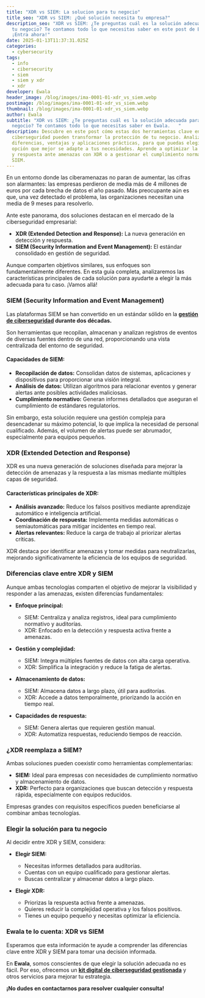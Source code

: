 ```yaml
---
title: "XDR vs SIEM: La solucion para tu negocio"
title_seo: "XDR vs SIEM: ¿Qué solución necesita tu empresa?"
description_seo: "XDR vs SIEM: ¿Te preguntas cuál es la solución adecuada para
  tu negocio? Te contamos todo lo que necesitas saber en este post de Ewala.
  ¡Entra ahora!"
date: 2025-01-13T11:37:31.025Z
categories:
  - cybersecurity
tags:
  - info
  - cibersecurity
  - siem
  - siem y xdr
  - xdr
developer: Ewala
header_image: /blog/images/ima-0001-01-xdr_vs_siem.webp
postimage: /blog/images/ima-0001-01-xdr_vs_siem.webp
thumbnail: /blog/images/ima-0001-01-xdr_vs_siem.webp
author: Ewala
subtitle: "XDR vs SIEM: ¿Te preguntas cuál es la solución adecuada para tu
  negocio? Te contamos todo lo que necesitas saber en Ewala.   "
description: Descubre en este post cómo estas dos herramientas clave en
  ciberseguridad pueden transformar la protección de tu negocio. Analizamos sus
  diferencias, ventajas y aplicaciones prácticas, para que puedas elegir la
  opción que mejor se adapte a tus necesidades. Aprende a optimizar la detección
  y respuesta ante amenazas con XDR o a gestionar el cumplimiento normativo con
  SIEM.
---
```

En un entorno donde las ciberamenazas no paran de aumentar, las cifras son alarmantes: las empresas perdieron de media más de 4 millones de euros por cada brecha de datos el año pasado. Más preocupante aún es que, una vez detectado el problema, las organizaciones necesitan una media de 9 meses para resolverlo.

Ante este panorama, dos soluciones destacan en el mercado de la ciberseguridad empresarial:

- **XDR (Extended Detection and Response):** La nueva generación en detección y respuesta.
- **SIEM (Security Information and Event Management):** El estándar consolidado en gestión de seguridad.

Aunque comparten objetivos similares, sus enfoques son fundamentalmente diferentes. En esta guía completa, analizaremos las características principales de cada solución para ayudarte a elegir la más adecuada para tu caso. ¡Vamos allá!



### **SIEM (Security Information and Event Management)**

Las plataformas SIEM se han convertido en un estándar sólido en la **[gestión de ciberseguridad](https://ewala.es/) durante dos décadas.**

Son herramientas que recopilan, almacenan y analizan registros de eventos de diversas fuentes dentro de una red, proporcionando una vista centralizada del entorno de seguridad.

#### **Capacidades de SIEM:**

- **Recopilación de datos:** Consolidan datos de sistemas, aplicaciones y dispositivos para proporcionar una visión integral.
- **Análisis de datos:** Utilizan algoritmos para relacionar eventos y generar alertas ante posibles actividades maliciosas.
- **Cumplimiento normativo:** Generan informes detallados que aseguran el cumplimiento de estándares regulatorios.

Sin embargo, esta solución requiere una gestión compleja para desencadenar su máximo potencial, lo que implica la necesidad de personal cualificado. Además, el volumen de alertas puede ser abrumador, especialmente para equipos pequeños.


### **XDR (Extended Detection and Response)**

XDR es una nueva generación de soluciones diseñada para mejorar la detección de amenazas y la respuesta a las mismas mediante múltiples capas de seguridad.

#### **Características principales de XDR:**

- **Análisis avanzado:** Reduce los falsos positivos mediante aprendizaje automático e inteligencia artificial.
- **Coordinación de respuesta:** Implementa medidas automáticas o semiautomáticas para mitigar incidentes en tiempo real.
- **Alertas relevantes:** Reduce la carga de trabajo al priorizar alertas críticas.

XDR destaca por identificar amenazas y tomar medidas para neutralizarlas, mejorando significativamente la eficiencia de los equipos de seguridad.


### **Diferencias clave entre XDR y SIEM**

Aunque ambas tecnologías comparten el objetivo de mejorar la visibilidad y responder a las amenazas, existen diferencias fundamentales:

- **Enfoque principal:**
  - SIEM: Centraliza y analiza registros, ideal para cumplimiento normativo y auditorías.
  - XDR: Enfocado en la detección y respuesta activa frente a amenazas.

- **Gestión y complejidad:**
  - SIEM: Integra múltiples fuentes de datos con alta carga operativa.
  - XDR: Simplifica la integración y reduce la fatiga de alertas.

- **Almacenamiento de datos:**
  - SIEM: Almacena datos a largo plazo, útil para auditorías.
  - XDR: Accede a datos temporalmente, priorizando la acción en tiempo real.

- **Capacidades de respuesta:**
  - SIEM: Genera alertas que requieren gestión manual.
  - XDR: Automatiza respuestas, reduciendo tiempos de reacción.


### **¿XDR reemplaza a SIEM?**

Ambas soluciones pueden coexistir como herramientas complementarias:

- **SIEM:** Ideal para empresas con necesidades de cumplimiento normativo y almacenamiento de datos.
- **XDR:** Perfecto para organizaciones que buscan detección y respuesta rápida, especialmente con equipos reducidos.

Empresas grandes con requisitos específicos pueden beneficiarse al combinar ambas tecnologías.


### **Elegir la solución para tu negocio**

Al decidir entre XDR y SIEM, considera:

- **Elegir SIEM:**  
  - Necesitas informes detallados para auditorías.
  - Cuentas con un equipo cualificado para gestionar alertas.
  - Buscas centralizar y almacenar datos a largo plazo.

- **Elegir XDR:**  
  - Priorizas la respuesta activa frente a amenazas.
  - Quieres reducir la complejidad operativa y los falsos positivos.
  - Tienes un equipo pequeño y necesitas optimizar la eficiencia.


### **Ewala te lo cuenta: XDR vs SIEM**

Esperamos que esta información te ayude a comprender las diferencias clave entre XDR y SIEM para tomar una decisión informada. 

En **Ewala**, somos conscientes de que elegir la solución adecuada no es fácil. Por eso, ofrecemos un **[kit digital de ciberseguridad gestionada](https://ewala.es/kit-digital-ciberseguridad-gestionada)** y otros servicios para mejorar tu estrategia.  

**¡No dudes en contactarnos para resolver cualquier consulta!**